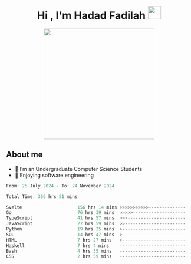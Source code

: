<h1 align="center">Hi , I'm Hadad Fadilah <img src="https://media.giphy.com/media/hvRJCLFzcasrR4ia7z/giphy.gif" width="35"></h1>

<p align="center">
<img src="https://media.tenor.com/78dNivDemDAAAAAi/speech-bubble-venti.gif" width="300"/>    
</p>


##  About me
- 🔭 I’m an Undergraduate Computer Science Students
- 🌱 Enjoying software engineering

<!--START_SECTION:waka-->

```go
From: 25 July 2024 - To: 24 November 2024

Total Time: 366 hrs 51 mins

Svelte                     156 hrs 14 mins >>>>>>>>>>>--------------   42.35 %
Go                         76 hrs 39 mins  >>>>>--------------------   20.78 %
TypeScript                 41 hrs 57 mins  >>>----------------------   11.38 %
JavaScript                 27 hrs 59 mins  >>-----------------------   07.59 %
Python                     19 hrs 25 mins  >------------------------   05.27 %
SQL                        14 hrs 47 mins  >------------------------   04.01 %
HTML                       7 hrs 27 mins   >------------------------   02.02 %
Haskell                    7 hrs 4 mins    -------------------------   01.92 %
Bash                       4 hrs 35 mins   -------------------------   01.24 %
CSS                        2 hrs 59 mins   -------------------------   00.81 %
```

<!--END_SECTION:waka-->




<!--
**Fadil-Tao/Fadil-Tao** is a ✨ _special_ ✨ repository because its `README.md` (this file) appears on your GitHub profile.


